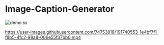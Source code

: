 # Image-Caption-Generator


![demo ss](https://user-images.githubusercontent.com/74753818/191740947-ebc0fa9b-42c7-46e2-a3d5-03c8867f3d41.png)

https://user-images.githubusercontent.com/74753818/191740553-1e4bf7f1-f8b5-4fc2-98a8-006e55f37bb0.mp4

